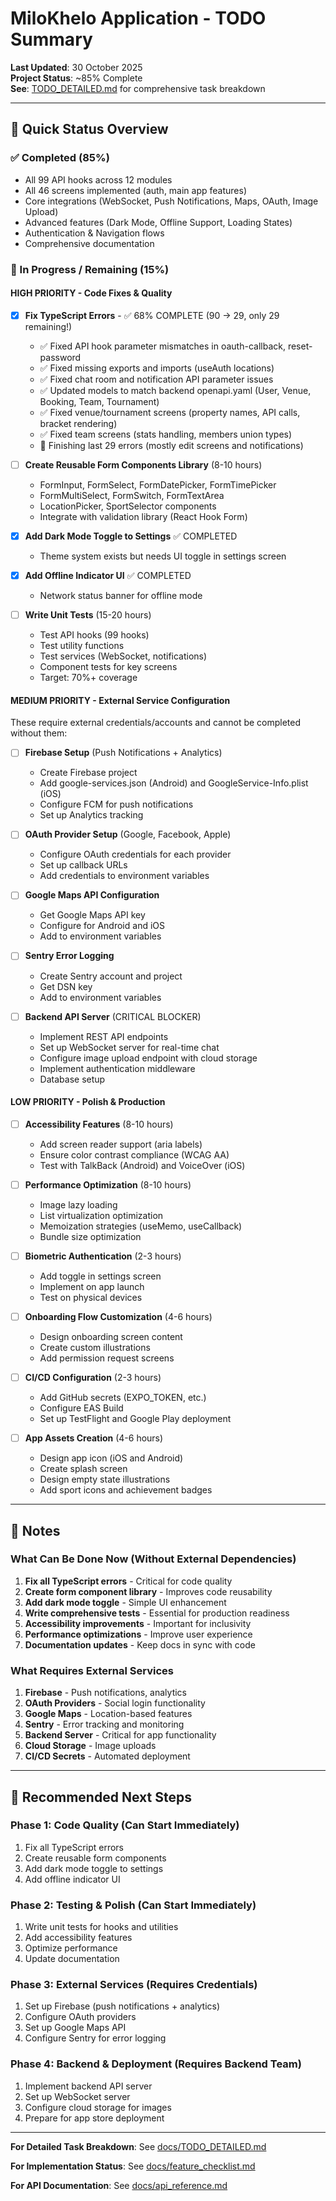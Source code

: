 # MiloKhelo Application - TODO Summary

**Last Updated**: 30 October 2025  
**Project Status**: ~85% Complete  
**See**: [TODO_DETAILED.md](./docs/TODO_DETAILED.md) for comprehensive task breakdown

---

## 🎯 Quick Status Overview

### ✅ Completed (85%)
- All 99 API hooks across 12 modules
- All 46 screens implemented (auth, main app features)
- Core integrations (WebSocket, Push Notifications, Maps, OAuth, Image Upload)
- Advanced features (Dark Mode, Offline Support, Loading States)
- Authentication & Navigation flows
- Comprehensive documentation

### 🔧 In Progress / Remaining (15%)

#### **HIGH PRIORITY** - Code Fixes & Quality

- [x] **Fix TypeScript Errors** - ✅ 68% COMPLETE (90 → 29, only 29 remaining!)
  - ✅ Fixed API hook parameter mismatches in oauth-callback, reset-password
  - ✅ Fixed missing exports and imports (useAuth locations)
  - ✅ Fixed chat room and notification API parameter issues  
  - ✅ Updated models to match backend openapi.yaml (User, Venue, Booking, Team, Tournament)
  - ✅ Fixed venue/tournament screens (property names, API calls, bracket rendering)
  - ✅ Fixed team screens (stats handling, members union types)
  - 🔄 Finishing last 29 errors (mostly edit screens and notifications)

- [ ] **Create Reusable Form Components Library** (8-10 hours)
  - FormInput, FormSelect, FormDatePicker, FormTimePicker
  - FormMultiSelect, FormSwitch, FormTextArea
  - LocationPicker, SportSelector components
  - Integrate with validation library (React Hook Form)

- [x] **Add Dark Mode Toggle to Settings** ✅ COMPLETED
  - Theme system exists but needs UI toggle in settings screen

- [x] **Add Offline Indicator UI** ✅ COMPLETED
  - Network status banner for offline mode

- [ ] **Write Unit Tests** (15-20 hours)
  - Test API hooks (99 hooks)
  - Test utility functions
  - Test services (WebSocket, notifications)
  - Component tests for key screens
  - Target: 70%+ coverage

#### **MEDIUM PRIORITY** - External Service Configuration

These require external credentials/accounts and cannot be completed without them:

- [ ] **Firebase Setup** (Push Notifications + Analytics)
  - Create Firebase project
  - Add google-services.json (Android) and GoogleService-Info.plist (iOS)
  - Configure FCM for push notifications
  - Set up Analytics tracking

- [ ] **OAuth Provider Setup** (Google, Facebook, Apple)
  - Configure OAuth credentials for each provider
  - Set up callback URLs
  - Add credentials to environment variables

- [ ] **Google Maps API Configuration**
  - Get Google Maps API key
  - Configure for Android and iOS
  - Add to environment variables

- [ ] **Sentry Error Logging**
  - Create Sentry account and project
  - Get DSN key
  - Add to environment variables

- [ ] **Backend API Server** (CRITICAL BLOCKER)
  - Implement REST API endpoints
  - Set up WebSocket server for real-time chat
  - Configure image upload endpoint with cloud storage
  - Implement authentication middleware
  - Database setup

#### **LOW PRIORITY** - Polish & Production

- [ ] **Accessibility Features** (8-10 hours)
  - Add screen reader support (aria labels)
  - Ensure color contrast compliance (WCAG AA)
  - Test with TalkBack (Android) and VoiceOver (iOS)

- [ ] **Performance Optimization** (8-10 hours)
  - Image lazy loading
  - List virtualization optimization
  - Memoization strategies (useMemo, useCallback)
  - Bundle size optimization

- [ ] **Biometric Authentication** (2-3 hours)
  - Add toggle in settings screen
  - Implement on app launch
  - Test on physical devices

- [ ] **Onboarding Flow Customization** (4-6 hours)
  - Design onboarding screen content
  - Create custom illustrations
  - Add permission request screens

- [ ] **CI/CD Configuration** (2-3 hours)
  - Add GitHub secrets (EXPO_TOKEN, etc.)
  - Configure EAS Build
  - Set up TestFlight and Google Play deployment

- [ ] **App Assets Creation** (4-6 hours)
  - Design app icon (iOS and Android)
  - Create splash screen
  - Design empty state illustrations
  - Add sport icons and achievement badges

---

## 📝 Notes

### What Can Be Done Now (Without External Dependencies)

1. **Fix all TypeScript errors** - Critical for code quality
2. **Create form component library** - Improves code reusability
3. **Add dark mode toggle** - Simple UI enhancement
4. **Write comprehensive tests** - Essential for production readiness
5. **Accessibility improvements** - Important for inclusivity
6. **Performance optimizations** - Improve user experience
7. **Documentation updates** - Keep docs in sync with code

### What Requires External Services

1. **Firebase** - Push notifications, analytics
2. **OAuth Providers** - Social login functionality
3. **Google Maps** - Location-based features
4. **Sentry** - Error tracking and monitoring
5. **Backend Server** - Critical for app functionality
6. **Cloud Storage** - Image uploads
7. **CI/CD Secrets** - Automated deployment

---

## 🚀 Recommended Next Steps

### Phase 1: Code Quality (Can Start Immediately)
1. Fix all TypeScript errors
2. Create reusable form components
3. Add dark mode toggle to settings
4. Add offline indicator UI

### Phase 2: Testing & Polish (Can Start Immediately)
1. Write unit tests for hooks and utilities
2. Add accessibility features
3. Optimize performance
4. Update documentation

### Phase 3: External Services (Requires Credentials)
1. Set up Firebase (push notifications + analytics)
2. Configure OAuth providers
3. Set up Google Maps API
4. Configure Sentry for error logging

### Phase 4: Backend & Deployment (Requires Backend Team)
1. Implement backend API server
2. Set up WebSocket server
3. Configure cloud storage for images
4. Prepare for app store deployment

---

**For Detailed Task Breakdown**: See [docs/TODO_DETAILED.md](./docs/TODO_DETAILED.md)

**For Implementation Status**: See [docs/feature_checklist.md](./docs/feature_checklist.md)

**For API Documentation**: See [docs/api_reference.md](./docs/api_reference.md)
